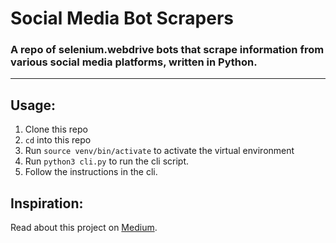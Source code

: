 # Social Media Bot Scrapers
### A repo of selenium.webdrive bots that scrape information from various social media platforms, written in Python.
___
## Usage:
1) Clone this repo
2) `cd` into this repo
3) Run `source venv/bin/activate` to activate the virtual environment
4) Run `python3 cli.py` to run the cli script.
5) Follow the instructions in the cli.


## Inspiration:
Read about this project on [Medium](https://medium.com/@ikey.benzaken/building-a-graph-of-my-instagram-network-using-python-df17f9b58437).
